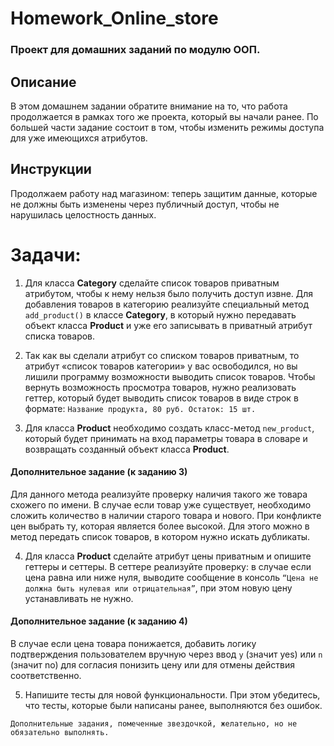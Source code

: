 # Homework_Online_store
### Проект для домашних заданий по модулю ООП.

## Описание
В этом домашнем задании обратите внимание на то, что работа продолжается в рамках того же проекта, который вы начали ранее.
По большей части задание состоит в том, чтобы изменить режимы доступа для уже имеющихся атрибутов.

## Инструкции
Продолжаем работу над магазином: теперь защитим данные, которые не должны быть изменены через публичный доступ, чтобы не нарушилась целостность данных.

# Задачи:
1. Для класса **Category** сделайте список товаров приватным атрибутом, чтобы к нему нельзя было получить доступ извне. 
Для добавления товаров в категорию реализуйте специальный метод `add_product()` в классе **Category**, в который нужно передавать объект класса **Product** и уже его записывать в приватный атрибут списка товаров.

2. Так как вы сделали атрибут со списком товаров приватным, то атрибут «список товаров категории» у вас освободился, но вы лишили программу возможности выводить список товаров. 
Чтобы вернуть возможность просмотра товаров, нужно реализовать геттер, который будет выводить список товаров в виде строк в формате:
`Название продукта, 80 руб. Остаток: 15 шт.`

3. Для класса **Product** необходимо создать класс-метод `new_product`, который будет принимать на вход параметры товара в словаре и возвращать созданный объект класса **Product**.

#### Дополнительное задание (к заданию 3)
Для данного метода реализуйте проверку наличия такого же товара схожего по имени. 
В случае если товар уже существует, необходимо сложить количество в наличии старого товара и нового. 
При конфликте цен выбрать ту, которая является более высокой. Для этого можно в метод передать список товаров, в котором нужно искать дубликаты.

4. Для класса **Product** сделайте атрибут цены приватным и опишите геттеры и сеттеры. 
В сеттере реализуйте проверку: в случае если цена равна или ниже нуля, выводите сообщение в консоль `“Цена не должна быть нулевая или отрицательная”`, при этом новую цену устанавливать не нужно.

#### Дополнительное задание (к заданию 4)
В случае если цена товара понижается, добавить логику подтверждения пользователем вручную через ввод `y` (значит yes) или `n` (значит no) для согласия понизить цену или для отмены действия соответственно.

5. Напишите тесты для новой функциональности. При этом убедитесь, что тесты, которые были написаны ранее, выполняются без ошибок.

`Дополнительные задания, помеченные звездочкой, желательно, но не обязательно выполнять.`
